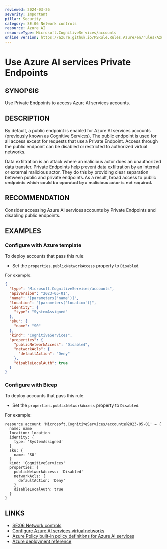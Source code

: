 ```yaml
---
reviewed: 2024-03-26
severity: Important
pillar: Security
category: SE:06 Network controls
resource: Azure AI
resourceType: Microsoft.CognitiveServices/accounts
online version: https://azure.github.io/PSRule.Rules.Azure/en/rules/Azure.AI.PrivateEndpoints/
---
```


# Use Azure AI services Private Endpoints

## SYNOPSIS

Use Private Endpoints to access Azure AI services accounts.

## DESCRIPTION

By default, a public endpoint is enabled for Azure AI services accounts (previously known as Cognitive Services).
The public endpoint is used for all access except for requests that use a Private Endpoint.
Access through the public endpoint can be disabled or restricted to authorized virtual networks.

Data exfiltration is an attack where an malicious actor does an unauthorized data transfer.
Private Endpoints help prevent data exfiltration by an internal or external malicious actor.
They do this by providing clear separation between public and private endpoints.
As a result, broad access to public endpoints which could be operated by a malicious actor is not required.

## RECOMMENDATION

Consider accessing Azure AI services accounts by Private Endpoints and disabling public endpoints.

## EXAMPLES

### Configure with Azure template

To deploy accounts that pass this rule:

- Set the `properties.publicNetworkAccess` property to `Disabled`.

For example:

```json
{
  "type": "Microsoft.CognitiveServices/accounts",
  "apiVersion": "2023-05-01",
  "name": "[parameters('name')]",
  "location": "[parameters('location')]",
  "identity": {
    "type": "SystemAssigned"
  },
  "sku": {
    "name": "S0"
  },
  "kind": "CognitiveServices",
  "properties": {
    "publicNetworkAccess": "Disabled",
    "networkAcls": {
      "defaultAction": "Deny"
    },
    "disableLocalAuth": true
  }
}
```

### Configure with Bicep

To deploy accounts that pass this rule:

- Set the `properties.publicNetworkAccess` property to `Disabled`.

For example:

```bicep
resource account 'Microsoft.CognitiveServices/accounts@2023-05-01' = {
  name: name
  location: location
  identity: {
    type: 'SystemAssigned'
  }
  sku: {
    name: 'S0'
  }
  kind: 'CognitiveServices'
  properties: {
    publicNetworkAccess: 'Disabled'
    networkAcls: {
      defaultAction: 'Deny'
    }
    disableLocalAuth: true
  }
}
```

<!-- external:avm avm/res/cognitive-services/account publicNetworkAccess -->

## LINKS

- [SE:06 Network controls](https://learn.microsoft.com/azure/well-architected/security/networking)
- [Configure Azure AI services virtual networks](https://learn.microsoft.com/azure/ai-services/cognitive-services-virtual-networks)
- [Azure Policy built-in policy definitions for Azure AI services](https://learn.microsoft.com/azure/ai-services/policy-reference)
- [Azure deployment reference](https://learn.microsoft.com/azure/templates/microsoft.cognitiveservices/accounts)
